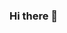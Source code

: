 ### Hi there 👋

<!--
**Eerisalin12/Eerisalin12** is a ✨ _special_ ✨ repository because its `README.md` (this file) appears on your GitHub profile.

Here are some ideas to get you started:

- 🔭 I’m currently working on the e-commerce projects, which  i got fro my college and i'd like to complete the project and submit  report .
-
- 📫 How to reach me: .eragonsap.123@gmail.com..
-
-->
